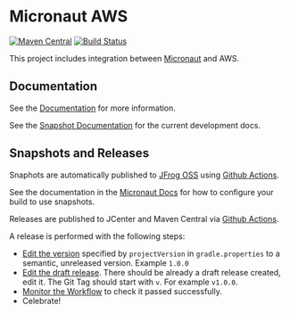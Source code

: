 # Micronaut AWS

[![Maven Central](https://img.shields.io/maven-central/v/io.micronaut.configuration/micronaut-aws-common.svg?label=Maven%20Central)](https://search.maven.org/search?q=g:%22io.micronaut.configuration%22%20AND%20a:%22micronaut-aws-common%22)
[![Build Status](https://github.com/micronaut-projects/micronaut-aws/workflows/Java%20CI/badge.svg)](https://github.com/micronaut-projects/micronaut-aws/actions)

This project includes integration between [Micronaut](http://micronaut.io) and AWS.

## Documentation

See the [Documentation](https://micronaut-projects.github.io/micronaut-aws/latest/guide) for more information.

See the [Snapshot Documentation](https://micronaut-projects.github.io/micronaut-aws/snapshot/guide) for the current development docs.

## Snapshots and Releases

Snaphots are automatically published to [JFrog OSS](https://oss.jfrog.org/artifactory/oss-snapshot-local/) using [Github Actions](https://github.com/micronaut-projects/micronaut-aws/actions).

See the documentation in the [Micronaut Docs](https://docs.micronaut.io/latest/guide/index.html#usingsnapshots) for how to configure your build to use snapshots.

Releases are published to JCenter and Maven Central via [Github Actions](https://github.com/micronaut-projects/micronaut-aws/actions).

A release is performed with the following steps:

* [Edit the version](https://github.com/micronaut-projects/micronaut-aws/edit/master/gradle.properties) specified by `projectVersion` in `gradle.properties` to a semantic, unreleased version. Example `1.0.0`
* [Edit the draft release](https://github.com/micronaut-projects/micronaut-aws/releases). There should be already a draft release created, edit it. The Git Tag should start with `v`. For example `v1.0.0`.
* [Monitor the Workflow](https://github.com/micronaut-projects/micronaut-aws/actions?query=workflow%3ARelease) to check it passed successfully.
* Celebrate!
